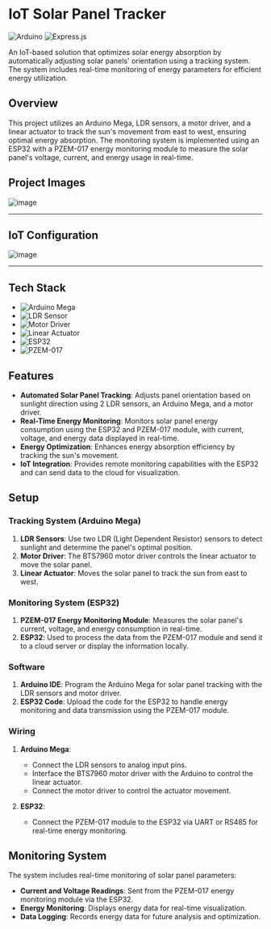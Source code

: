 # IoT Solar Panel Tracker

![Arduino](https://img.shields.io/badge/-Arduino-00979D?style=for-the-badge&logo=arduino&logoColor=white)
![Express.js](https://img.shields.io/badge/-Express.js-000000?style=for-the-badge&logo=express&logoColor=white)

An IoT-based solution that optimizes solar energy absorption by automatically adjusting solar panels' orientation using a tracking system. The system includes real-time monitoring of energy parameters for efficient energy utilization.

## Overview

This project utilizes an Arduino Mega, LDR sensors, a motor driver, and a linear actuator to track the sun's movement from east to west, ensuring optimal energy absorption. The monitoring system is implemented using an ESP32 with a PZEM-017 energy monitoring module to measure the solar panel's voltage, current, and energy usage in real-time.

## Project Images

![image](https://github.com/user-attachments/assets/286fc18f-26ed-4e2e-a78e-867e91933e06)


---

## IoT Configuration

![image](https://github.com/user-attachments/assets/37ec57f0-f7e4-48f3-af6f-cd74e9b6a3e5)


---

## Tech Stack

- ![Arduino Mega](https://img.shields.io/badge/Arduino%20Mega-00979D?logo=arduino&logoColor=white)
- ![LDR Sensor](https://img.shields.io/badge/LDR%20Sensor-F8C300?logo=arduino&logoColor=white)
- ![Motor Driver](https://img.shields.io/badge/Motor%20Driver-BTS7960-FF4500?logo=raspberrypi&logoColor=white)
- ![Linear Actuator](https://img.shields.io/badge/Linear%20Actuator-808080?logo=raspberrypi&logoColor=white)
- ![ESP32](https://img.shields.io/badge/ESP32-3C99DC?logo=espressif&logoColor=white)
- ![PZEM-017](https://img.shields.io/badge/PZEM017-4682B4?logo=arduino&logoColor=white)

## Features

- **Automated Solar Panel Tracking**: Adjusts panel orientation based on sunlight direction using 2 LDR sensors, an Arduino Mega, and a motor driver.
- **Real-Time Energy Monitoring**: Monitors solar panel energy consumption using the ESP32 and PZEM-017 module, with current, voltage, and energy data displayed in real-time.
- **Energy Optimization**: Enhances energy absorption efficiency by tracking the sun's movement.
- **IoT Integration**: Provides remote monitoring capabilities with the ESP32 and can send data to the cloud for visualization.

## Setup

### Tracking System (Arduino Mega)

1. **LDR Sensors**: Use two LDR (Light Dependent Resistor) sensors to detect sunlight and determine the panel's optimal position.
2. **Motor Driver**: The BTS7960 motor driver controls the linear actuator to move the solar panel.
3. **Linear Actuator**: Moves the solar panel to track the sun from east to west.

### Monitoring System (ESP32)

1. **PZEM-017 Energy Monitoring Module**: Measures the solar panel's current, voltage, and energy consumption in real-time.
2. **ESP32**: Used to process the data from the PZEM-017 module and send it to a cloud server or display the information locally.

### Software

1. **Arduino IDE**: Program the Arduino Mega for solar panel tracking with the LDR sensors and motor driver.
2. **ESP32 Code**: Upload the code for the ESP32 to handle energy monitoring and data transmission using the PZEM-017 module.

### Wiring

1. **Arduino Mega**: 
   - Connect the LDR sensors to analog input pins.
   - Interface the BTS7960 motor driver with the Arduino to control the linear actuator.
   - Connect the motor driver to control the actuator movement.

2. **ESP32**:
   - Connect the PZEM-017 module to the ESP32 via UART or RS485 for real-time energy monitoring.

## Monitoring System

The system includes real-time monitoring of solar panel parameters:

- **Current and Voltage Readings**: Sent from the PZEM-017 energy monitoring module via the ESP32.
- **Energy Monitoring**: Displays energy data for real-time visualization.
- **Data Logging**: Records energy data for future analysis and optimization.
